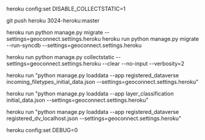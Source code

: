 


heroku config:set DISABLE_COLLECTSTATIC=1

git push heroku 3024-heroku:master


heroku run python manage.py migrate --settings=geoconnect.settings.heroku
heroku run python manage.py migrate --run-syncdb --settings=geoconnect.settings.heroku

heroku run python manage.py collectstatic --settings=geoconnect.settings.heroku --clear --no-input --verbosity=2


heroku run "python manage.py loaddata --app registered_dataverse incoming_filetypes_initial_data.json --settings=geoconnect.settings.heroku"

heroku run "python manage.py loaddata --app layer_classification initial_data.json --settings=geoconnect.settings.heroku"

heroku run "python manage.py loaddata --app registered_dataverse registered_dv_localhost.json --settings=geoconnect.settings.heroku"

heroku config:set DEBUG=0
